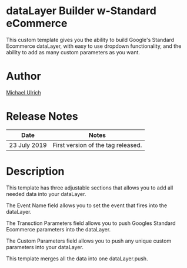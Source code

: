 # dataLayer Builder w-Standard eCommerce

This custom template gives you the ability to build Google's Standard Ecommerce dataLayer, with easy to use dropdown functionality, and the ability to add as many custom parameters as you want.

# Author

[Michael Ulrich](https://github.com/Mikeulrich75)

# Release Notes
	
| Date  | Notes |
|-------|-------|
| 23 July 2019  | First version of the tag released. |
	
# Description
This template has three adjustable sections that allows you to add all needed data into your dataLayer. 

The Event Name field allows you to set the event that fires into the dataLayer. 

The Transction Parameters field allows you to push Googles Standard Ecommerce parameters into the dataLayer. 

The Custom Parameters field allows you to push any unique custom parameters into your dataLayer. 

This template merges all the data into one dataLayer.push.  
